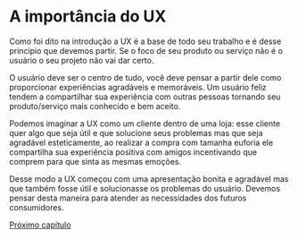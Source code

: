 # A importância do UX

Como foi dito na introdução a UX é a base de todo seu trabalho e é desse princípio que devemos partir. Se o foco de seu produto ou serviço não é o usuário o seu projeto não vai dar certo.

O usuário deve ser o centro de tudo, você deve pensar a partir dele como proporcionar experiências agradáveis e memoráveis. Um usuário feliz tendem a compartilhar sua experiência com outras pessoas tornando seu produto/serviço mais conhecido e bem aceito.

Podemos imaginar a UX como um cliente dentro de uma loja: esse cliente quer algo que seja útil e que solucione seus problemas mas que seja agradável esteticamente, ao realizar a compra
com tamanha euforia ele compartilha sua experiência positiva com amigos incentivando que comprem para que sinta as mesmas emoções.

Desse modo a UX começou com uma apresentação bonita e agradável mas que também fosse útil e solucionasse os problemas do usuário. Devemos pensar desta maneira para atender as necessidades dos futuros consumidores.

[Próximo capítulo](../03%20Elementos%20UX/Elementos%20UX.md)